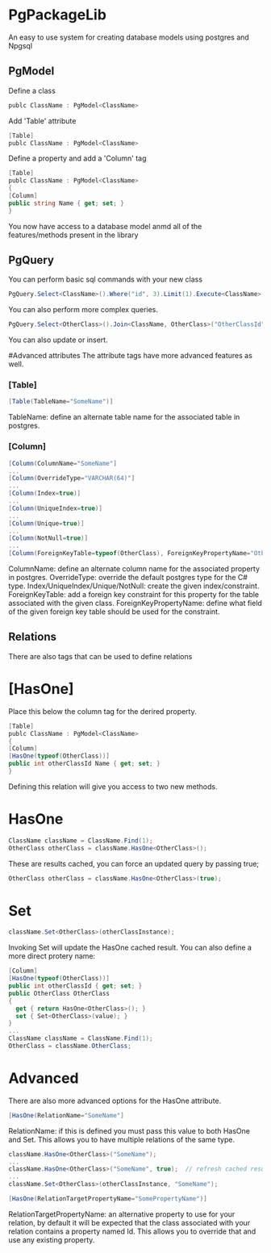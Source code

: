 # PgPackageLib
An easy to use system for creating database models using postgres and Npgsql
## PgModel
Define a class
```C#
publc ClassName : PgModel<ClassName>
```
Add 'Table' attribute
```C#
[Table]
publc ClassName : PgModel<ClassName>
```
Define a property and add a 'Column' tag
```C#
[Table]
publc ClassName : PgModel<ClassName>
{
[Column]
public string Name { get; set; }
}
```
You now have access to a database model anmd all of the features/methods present in the library
## PgQuery
You can perform basic sql commands with your new class
```C#
PgQuery.Select<ClassName>().Where("id", 3).Limit(1).Execute<ClassName>();
```
You can also perform more complex queries.
```C#
PgQuery.Select<OtherClass>().Join<ClassName, OtherClass>("OtherClassId", "Id").Where("id", 3).Limit(1).Execute<OtherClass>();
```
You can also update or insert.

#Advanced attributes
The attribute tags have more advanced features as well.
### [Table]
```C#
[Table(TableName="SomeName")]
```
TableName: define an alternate table name for the associated table in postgres.
### [Column]
```C#
[Column(ColumnName="SomeName"]
...
[Column(OverrideType="VARCHAR(64)"]
...
[Column(Index=true)]
...
[Column(UniqueIndex=true)]
...
[Column(Unique=true)]
...
[Column(NotNull=true)]
...
[Column(ForeignKeyTable=typeof(OtherClass), ForeignKeyPropertyName="OtherClassPropertyName")]
```
ColumnName: define an alternate column name for the associated property in postgres.
OverrideType: override the default postgres type for the C# type.
Index/UniqueIndex/Unique/NotNull: create the given index/constraint.
ForeignKeyTable: add a foreign key constraint for this property for the table associated with the given class.
ForeignKeyPropertyName: define what field of the given foreign key table should be used for the constraint.

## Relations
There are also tags that can be used to define relations
# [HasOne]
Place this below the column tag for the derired property.
```C#
[Table]
publc ClassName : PgModel<ClassName>
{
[Column]
[HasOne(typeof(OtherClass))]
public int otherClassId Name { get; set; }
}
```
Defining this relation will give you access to two new methods.
# HasOne
```C#
ClassName className = ClassName.Find(1);
OtherClass otherClass = className.HasOne<OtherClass>();
```
These are results cached, you can force an updated query by passing true;
```C#
OtherClass otherClass = className.HasOne<OtherClass>(true);
```
# Set
```C#
className.Set<OtherClass>(otherClassInstance);
```
Invoking Set will update the HasOne cached result.
You can also define a more direct protery name:
```C#
[Column]
[HasOne(typeof(OtherClass))]
public int otherClassId { get; set; }
public OtherClass OtherClass 
{
  get { return HasOne<OtherClass>(); }
  set { Set<OtherClass>(value); }
}
...
ClassName className = ClassName.Find(1);
OtherClass = className.OtherClass;
```

# Advanced
There are also more advanced options for the HasOne attribute.
```C#
[HasOne(RelationName="SomeName"]
```
RelationName: if this is defined you must pass this value to both HasOne and Set. This allows you to have multiple relations of the same type.
```C#
className.HasOne<OtherClass>("SomeName");
...
className.HasOne<OtherClass>("SomeName", true);  // refresh cached result
...
className.Set<OtherClass>(otherClassInstance, "SomeName");
```

```C#
[HasOne(RelationTargetPropertyName="SomePropertyName")]
```
RelationTargetPropertyName: an alternative property to use for your relation, by default it will be expected that the class associated with your relation contains a property named <YourClassName>Id. This allows you to override that and use any existing property.
  
